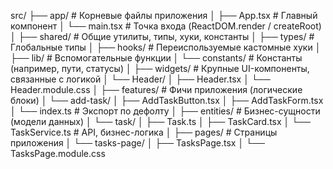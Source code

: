 src/
├── app/ # Корневые файлы приложения
│ ├── App.tsx # Главный компонент
│ └── main.tsx # Точка входа (ReactDOM.render / createRoot)
│
├── shared/ # Общие утилиты, типы, хуки, константы
│ ├── types/ # Глобальные типы
│ ├── hooks/ # Переиспользуемые кастомные хуки
│ ├── lib/ # Вспомогательные функции
│ └── constants/ # Константы (например, пути, статусы)
│
├── widgets/ # Крупные UI-компоненты, связанные с логикой
│ └── Header/
│ ├── Header.tsx
│ └── Header.module.css
│
├── features/ # Фичи приложения (логические блоки)
│ └── add-task/
│ ├── AddTaskButton.tsx
│ ├── AddTaskForm.tsx
│ └── index.ts # Экспорт по дефолту
│
├── entities/ # Бизнес-сущности (модели данных)
│ └── task/
│ ├── Task.ts
│ ├── TaskCard.tsx
│ └── TaskService.ts # API, бизнес-логика
│
├── pages/ # Страницы приложения
│ └── tasks-page/
│ ├── TasksPage.tsx
│ └── TasksPage.module.css

